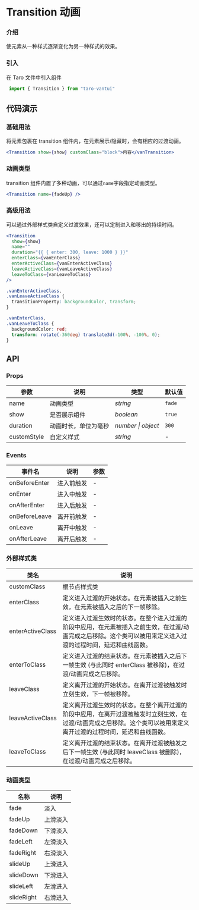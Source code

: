 # Transition 动画

### 介绍

使元素从一种样式逐渐变化为另一种样式的效果。

### 引入

在 Taro 文件中引入组件

```js
 import { Transition } from "taro-vantui" 
```

## 代码演示

### 基础用法

将元素包裹在 transition 组件内，在元素展示/隐藏时，会有相应的过渡动画。

```jsx
<Transition show={show} customClass="block">内容</vanTransition> 
```

### 动画类型

transition 组件内置了多种动画，可以通过`name`字段指定动画类型。

```jsx
<Transition name={fadeUp} /> 
```

### 高级用法

可以通过外部样式类自定义过渡效果，还可以定制进入和移出的持续时间。

```jsx
<Transition
  show={show}
  name=""
  duration="{{ { enter: 300, leave: 1000 } }}"
  enterClass={vanEnterClass}
  enterActiveClass={vanEnterActiveClass}
  leaveActiveClass={vanLeaveActiveClass}
  leaveToClass={vanLeaveToClass}
/> 
```

```css
.vanEnterActiveClass,
.vanLeaveActiveClass {
  transitionProperty: backgroundColor, transform;
}

.vanEnterClass,
.vanLeaveToClass {
  backgroundColor: red;
  transform: rotate(-360deg) translate3d(-100%, -100%, 0);
}
```

## API

### Props

| 参数         | 说明                 | 类型               | 默认值 |
| ------------ | -------------------- | ------------------ | ------ |
| name         | 动画类型             | _string_           | `fade` |
| show         | 是否展示组件         | _boolean_          | `true` |
| duration     | 动画时长，单位为毫秒 | _number \| object_ | `300`  |
| customStyle | 自定义样式           | _string_           | -      |

### Events

| 事件名            | 说明       | 参数 |
| ----------------- | ---------- | ---- |
| onBeforeEnter | 进入前触发 | -    |
| onEnter        | 进入中触发 | -    |
| onAfterEnter  | 进入后触发 | -    |
| onBeforeLeave | 离开前触发 | -    |
| onLeave        | 离开中触发 | -    |
| onAfterLeave  | 离开后触发 | -    |

### 外部样式类

| 类名 | 说明 |
| --- | --- |
| customClass | 根节点样式类 |
| enterClass | 定义进入过渡的开始状态。在元素被插入之前生效，在元素被插入之后的下一帧移除。 |
| enterActiveClass | 定义进入过渡生效时的状态。在整个进入过渡的阶段中应用，在元素被插入之前生效，在过渡/动画完成之后移除。这个类可以被用来定义进入过渡的过程时间，延迟和曲线函数。 |
| enterToClass | 定义进入过渡的结束状态。在元素被插入之后下一帧生效 (与此同时 enterClass 被移除)，在过渡/动画完成之后移除。 |
| leaveClass | 定义离开过渡的开始状态。在离开过渡被触发时立刻生效，下一帧被移除。 |
| leaveActiveClass | 定义离开过渡生效时的状态。在整个离开过渡的阶段中应用，在离开过渡被触发时立刻生效，在过渡/动画完成之后移除。这个类可以被用来定义离开过渡的过程时间，延迟和曲线函数。 |
| leaveToClass | 定义离开过渡的结束状态。在离开过渡被触发之后下一帧生效 (与此同时 leaveClass 被删除)，在过渡/动画完成之后移除。 |

### 动画类型

| 名称        | 说明     |
| ----------- | -------- |
| fade        | 淡入     |
| fadeUp     | 上滑淡入 |
| fadeDown   | 下滑淡入 |
| fadeLeft   | 左滑淡入 |
| fadeRight  | 右滑淡入 |
| slideUp    | 上滑进入 |
| slideDown  | 下滑进入 |
| slideLeft  | 左滑进入 |
| slideRight | 右滑进入 |

